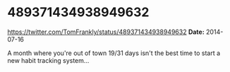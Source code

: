 # 489371434938949632
https://twitter.com/TomFrankly/status/489371434938949632
**Date:** 2014-07-16

A month where you're out of town 19/31 days isn't the best time to start a new habit tracking system...
